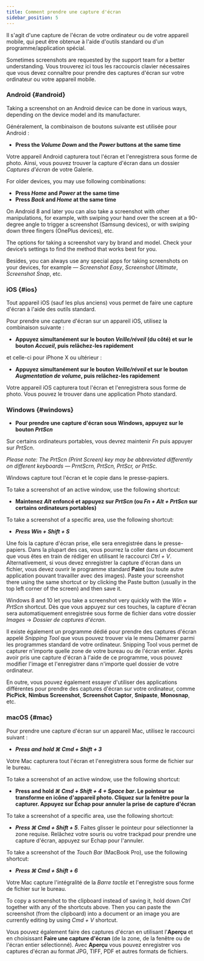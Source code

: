 ```yaml
---
title: Comment prendre une capture d'écran
sidebar_position: 5
---
```


Il s'agit d'une capture de l'écran de votre ordinateur ou de votre appareil mobile, qui peut être obtenue à l'aide d'outils standard ou d'un programme/application spécial.

Sometimes screenshots are requested by the support team for a better understanding. Vous trouverez ici tous les raccourcis clavier nécessaires que vous devez connaître pour prendre des captures d'écran sur votre ordinateur ou votre appareil mobile.

### Android {#android}

Taking a screenshot on an Android device can be done in various ways, depending on the device model and its manufacturer.

Généralement, la combinaison de boutons suivante est utilisée pour Android :

- **Press the *Volume Down* and the *Power* buttons at the same time**

Votre appareil Android capturera tout l'écran et l'enregistrera sous forme de photo. Ainsi, vous pouvez trouver la capture d'écran dans un dossier *Captures d'écran* de votre Galerie.

For older devices, you may use following combinations:

- **Press *Home* and *Power* at the same time**
- **Press *Back* and *Home* at the same time**

On Android 8 and later you can also take a screenshot with other manipulations, for example, with swiping your hand over the screen at a 90-degree angle to trigger a screenshot (Samsung devices), or with swiping down three fingers (OnePlus devices), etc.

The options for taking a screenshot vary by brand and model. Check your device’s settings to find the method that works best for you.

Besides, you can always use any special apps for taking screenshots on your devices, for example — *Screenshot Easy*, *Screenshot Ultimate*, *Screenshot Snap*, etc.

### iOS {#ios}

Tout appareil iOS (sauf les plus anciens) vous permet de faire une capture d'écran à l'aide des outils standard.

Pour prendre une capture d'écran sur un appareil iOS, utilisez la combinaison suivante :

- **Appuyez simultanément sur le bouton *Veille/réveil* (du côté) et sur le bouton *Accueil*, puis relâchez-les rapidement**

et celle-ci pour iPhone X ou ultérieur :

- **Appuyez simultanément sur le bouton *Veille/réveil* et sur le bouton *Augmentation de volume*, puis relâchez-les rapidement**

Votre appareil iOS capturera tout l'écran et l'enregistrera sous forme de photo. Vous pouvez le trouver dans une application Photo standard.

### Windows {#windows}

- **Pour prendre une capture d'écran sous Windows, appuyez sur le bouton *PrtScn***

Sur certains ordinateurs portables, vous devrez maintenir *Fn* puis appuyer sur *PrtScn*.

*Please note: The PrtScn (Print Screen) key may be abbreviated differently on different keyboards — PrntScrn, PrtScn, PrtScr, or PrtSc.*

Windows capture tout l'écran et le copie dans le presse-papiers.

To take a screenshot of an active window, use the following shortcut:

- **Maintenez *Alt* enfoncé et appuyez sur *PrtScn* (ou *Fn + Alt + PrtScn* sur certains ordinateurs portables)**

To take a screenshot of a specific area, use the following shortcut:

- ***Press ***Win + Shift + S******

Une fois la capture d'écran prise, elle sera enregistrée dans le presse-papiers. Dans la plupart des cas, vous pourrez la coller dans un document que vous êtes en train de rédiger en utilisant le raccourci *Ctrl + V*. Alternativement, si vous devez enregistrer la capture d'écran dans un fichier, vous devez ouvrir le programme standard **Paint** (ou toute autre application pouvant travailler avec des images). Paste your screenshot there using the same shortcut or by clicking the Paste button (usually in the top left corner of the screen) and then save it.

Windows 8 and 10 let you take a screenshot very quickly with the *Win + PrtScn* shortcut. Dès que vous appuyez sur ces touches, la capture d'écran sera automatiquement enregistrée sous forme de fichier dans votre dossier *Images* → *Dossier de captures d'écran*.

Il existe également un programme dédié pour prendre des captures d'écran appelé *Snipping Tool* que vous pouvez trouver via le menu Démarrer parmi les programmes standard de votre ordinateur. Snipping Tool vous permet de capturer n'importe quelle zone de votre bureau ou de l'écran entier. Après avoir pris une capture d'écran à l'aide de ce programme, vous pouvez modifier l'image et l'enregistrer dans n'importe quel dossier de votre ordinateur.

En outre, vous pouvez également essayer d'utiliser des applications différentes pour prendre des captures d'écran sur votre ordinateur, comme **PicPick**, **Nimbus Screenshot**, **Screenshot Captor**, **Snipaste**, **Monosnap**, etc.

### macOS {#mac}

Pour prendre une capture d'écran sur un appareil Mac, utilisez le raccourci suivant :

- ***Press and hold ***⌘ Cmd + Shift + 3******

Votre Mac capturera tout l'écran et l'enregistrera sous forme de fichier sur le bureau.

To take a screenshot of an active window, use the following shortcut:

- **Press and hold *⌘ Cmd + Shift + 4 + Space bar*. Le pointeur se transforme en icône d'appareil photo. Cliquez sur la fenêtre pour la capturer. Appuyez sur Échap pour annuler la prise de capture d'écran**

To take a screenshot of a specific area, use the following shortcut:

- ***Press ***⌘ Cmd + Shift + 5******. Faites glisser le pointeur pour sélectionner la zone requise. Relâchez votre souris ou votre trackpad pour prendre une capture d'écran, appuyez sur Echap pour l'annuler.

To take a screenshot of the *Touch Bar* (MacBook Pro), use the following shortcut:

- ***Press ***⌘ Cmd + Shift + 6******

Votre Mac capture l'intégralité de la *Barre tactile* et l'enregistre sous forme de fichier sur le bureau.

To copy a screenshot to the clipboard instead of saving it, hold down *Ctrl* together with any of the shortcuts above. Then you can paste the screenshot (from the clipboard) into a document or an image you are currently editing by using *Cmd + V* shortcut.

Vous pouvez également faire des captures d'écran en utilisant l'**Aperçu** et en choisissant **Faire une capture d'écran** (de la zone, de la fenêtre ou de l'écran entier sélectionné). Avec **Aperçu** vous pouvez enregistrer vos captures d'écran au format JPG, TIFF, PDF et autres formats de fichiers.
